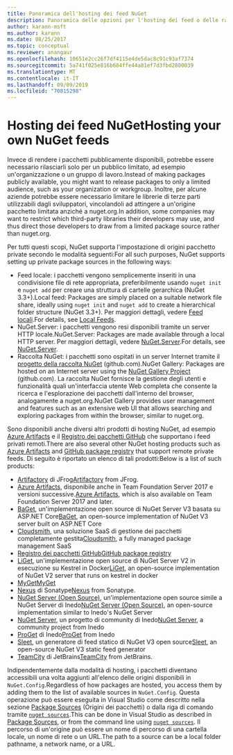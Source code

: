 ```yaml
---
title: Panoramica dell'hosting dei feed NuGet
description: Panoramica delle opzioni per l'hosting dei feed o delle raccolte di pacchetti NuGet localmente o in remoto.
author: karann-msft
ms.author: karann
ms.date: 08/25/2017
ms.topic: conceptual
ms.reviewer: anangaur
ms.openlocfilehash: 10651e2cc26f7df4115e4de5dac8c91c93af7374
ms.sourcegitcommit: 5a741f025e816b684ffe44a81ef7d3fbd2800039
ms.translationtype: MT
ms.contentlocale: it-IT
ms.lasthandoff: 09/09/2019
ms.locfileid: "70815298"
---
```

# <a name="hosting-your-own-nuget-feeds"></a><span data-ttu-id="086d3-103">Hosting dei feed NuGet</span><span class="sxs-lookup"><span data-stu-id="086d3-103">Hosting your own NuGet feeds</span></span>

<span data-ttu-id="086d3-104">Invece di rendere i pacchetti pubblicamente disponibili, potrebbe essere necessario rilasciarli solo per un pubblico limitato, ad esempio un'organizzazione o un gruppo di lavoro.</span><span class="sxs-lookup"><span data-stu-id="086d3-104">Instead of making packages publicly available, you might want to release packages to only a limited audience, such as your organization or workgroup.</span></span> <span data-ttu-id="086d3-105">Inoltre, per alcune aziende potrebbe essere necessario limitare le librerie di terze parti utilizzabili dagli sviluppatori, vincolandoli ad attingere a un'origine pacchetto limitata anziché a nuget.org.</span><span class="sxs-lookup"><span data-stu-id="086d3-105">In addition, some companies may want to restrict which third-party libraries their developers may use, and thus direct those developers to draw from a limited package source rather than nuget.org.</span></span>

<span data-ttu-id="086d3-106">Per tutti questi scopi, NuGet supporta l'impostazione di origini pacchetto private secondo le modalità seguenti:</span><span class="sxs-lookup"><span data-stu-id="086d3-106">For all such purposes, NuGet supports setting up private package sources in the following ways:</span></span>

- <span data-ttu-id="086d3-107">Feed locale: i pacchetti vengono semplicemente inseriti in una condivisione file di rete appropriata, preferibilmente usando `nuget init` e `nuget add` per creare una struttura di cartelle gerarchica (NuGet 3.3+).</span><span class="sxs-lookup"><span data-stu-id="086d3-107">Local feed: Packages are simply placed on a suitable network file share, ideally using `nuget init` and `nuget add` to create a hierarchical folder structure (NuGet 3.3+).</span></span> <span data-ttu-id="086d3-108">Per maggiori dettagli, vedere [Feed locali](../hosting-packages/local-feeds.md).</span><span class="sxs-lookup"><span data-stu-id="086d3-108">For details, see [Local Feeds](../hosting-packages/local-feeds.md).</span></span>
- <span data-ttu-id="086d3-109">NuGet.Server: i pacchetti vengono resi disponibili tramite un server HTTP locale.</span><span class="sxs-lookup"><span data-stu-id="086d3-109">NuGet.Server: Packages are made available through a local HTTP server.</span></span> <span data-ttu-id="086d3-110">Per maggiori dettagli, vedere [NuGet.Server](../hosting-packages/nuget-server.md).</span><span class="sxs-lookup"><span data-stu-id="086d3-110">For details, see [NuGet.Server](../hosting-packages/nuget-server.md).</span></span>
- <span data-ttu-id="086d3-111">Raccolta NuGet: i pacchetti sono ospitati in un server Internet tramite il [progetto della raccolta NuGet](https://github.com/NuGet/NuGetGallery#build-and-run-the-gallery-in-arbitrary-number-easy-steps) (github.com).</span><span class="sxs-lookup"><span data-stu-id="086d3-111">NuGet Gallery: Packages are hosted on an Internet server using the [NuGet Gallery Project](https://github.com/NuGet/NuGetGallery#build-and-run-the-gallery-in-arbitrary-number-easy-steps) (github.com).</span></span> <span data-ttu-id="086d3-112">La raccolta NuGet fornisce la gestione degli utenti e funzionalità quali un'interfaccia utente Web completa che consente la ricerca e l'esplorazione dei pacchetti dall'interno del browser, analogamente a nuget.org.</span><span class="sxs-lookup"><span data-stu-id="086d3-112">NuGet Gallery provides user management and features such as an extensive web UI that allows searching and exploring packages from within the browser, similar to nuget.org.</span></span>

<span data-ttu-id="086d3-113">Sono disponibili anche diversi altri prodotti di hosting NuGet, ad esempio [Azure Artifacts](https://www.visualstudio.com/docs/package/nuget/publish) e il [Registro dei pacchetti GitHub](https://help.github.com/articles/configuring-nuget-for-use-with-github-package-registry) che supportano i feed privati remoti.</span><span class="sxs-lookup"><span data-stu-id="086d3-113">There are also several other NuGet hosting products such as [Azure Artifacts](https://www.visualstudio.com/docs/package/nuget/publish) and [GitHub package registry](https://help.github.com/articles/configuring-nuget-for-use-with-github-package-registry) that support remote private feeds.</span></span> <span data-ttu-id="086d3-114">Di seguito è riportato un elenco di tali prodotti:</span><span class="sxs-lookup"><span data-stu-id="086d3-114">Below is a list of such products:</span></span>

- <span data-ttu-id="086d3-115">[Artifactory](https://www.jfrog.com/artifactory/) di JFrog</span><span class="sxs-lookup"><span data-stu-id="086d3-115">[Artifactory](https://www.jfrog.com/artifactory/) from JFrog.</span></span>
- <span data-ttu-id="086d3-116">[Azure Artifacts](https://www.visualstudio.com/docs/package/nuget/publish), disponibile anche in Team Foundation Server 2017 e versioni successive.</span><span class="sxs-lookup"><span data-stu-id="086d3-116">[Azure Artifacts](https://www.visualstudio.com/docs/package/nuget/publish), which is also available on Team Foundation Server 2017 and later.</span></span>
- <span data-ttu-id="086d3-117">[BaGet](https://github.com/loic-sharma/BaGet), un'implementazione open source di NuGet Server V3 basata su ASP.NET Core</span><span class="sxs-lookup"><span data-stu-id="086d3-117">[BaGet](https://github.com/loic-sharma/BaGet), an open-source implementation of NuGet V3 server built on ASP.NET Core</span></span>
- <span data-ttu-id="086d3-118">[Cloudsmith](https://cloudsmith.io/l/nuget-feed/), una soluzione SaaS di gestione dei pacchetti completamente gestita</span><span class="sxs-lookup"><span data-stu-id="086d3-118">[Cloudsmith](https://cloudsmith.io/l/nuget-feed/), a fully managed package management SaaS</span></span>
- [<span data-ttu-id="086d3-119">Registro dei pacchetti GitHub</span><span class="sxs-lookup"><span data-stu-id="086d3-119">GitHub package registry</span></span>](https://help.github.com/articles/configuring-nuget-for-use-with-github-package-registry)
- <span data-ttu-id="086d3-120">[LiGet](https://github.com/ai-traders/liget), un'implementazione open source di NuGet Server V2 in esecuzione su Kestrel in Docker</span><span class="sxs-lookup"><span data-stu-id="086d3-120">[LiGet](https://github.com/ai-traders/liget), an open-source implementation of NuGet V2 server that runs on kestrel in docker</span></span>
- [<span data-ttu-id="086d3-121">MyGet</span><span class="sxs-lookup"><span data-stu-id="086d3-121">MyGet</span></span>](http://myget.org)
- <span data-ttu-id="086d3-122">[Nexus](http://www.sonatype.org/nexus/) di Sonatype</span><span class="sxs-lookup"><span data-stu-id="086d3-122">[Nexus](http://www.sonatype.org/nexus/) from Sonatype.</span></span>
- <span data-ttu-id="086d3-123">[NuGet Server (Open Source)](http://nuget-server.net), un'implementazione open source simile a NuGet Server di Inedo</span><span class="sxs-lookup"><span data-stu-id="086d3-123">[NuGet Server (Open Source)](http://nuget-server.net), an open-source implementation similar to Inedo's NuGet Server</span></span>
- <span data-ttu-id="086d3-124">[NuGet Server](http://nugetserver.net/), un progetto di community di Inedo</span><span class="sxs-lookup"><span data-stu-id="086d3-124">[NuGet Server](http://nugetserver.net/), a community project from Inedo</span></span>
- <span data-ttu-id="086d3-125">[ProGet](http://inedo.com/proget) di Inedo</span><span class="sxs-lookup"><span data-stu-id="086d3-125">[ProGet](http://inedo.com/proget) from Inedo</span></span>
- <span data-ttu-id="086d3-126">[Sleet](https://github.com/emgarten/sleet), un generatore di feed statico di NuGet V3 open source</span><span class="sxs-lookup"><span data-stu-id="086d3-126">[Sleet](https://github.com/emgarten/sleet), an open-source NuGet V3 static feed generator</span></span>
- <span data-ttu-id="086d3-127">[TeamCity](https://www.jetbrains.com/teamcity/) di JetBrains</span><span class="sxs-lookup"><span data-stu-id="086d3-127">[TeamCity](https://www.jetbrains.com/teamcity/) from JetBrains.</span></span>

<span data-ttu-id="086d3-128">Indipendentemente dalla modalità di hosting, i pacchetti diventano accessibili una volta aggiunti all'elenco delle origini disponibili in `NuGet.Config`.</span><span class="sxs-lookup"><span data-stu-id="086d3-128">Regardless of how packages are hosted, you access them by adding them to the list of available sources in `NuGet.Config`.</span></span> <span data-ttu-id="086d3-129">Questa operazione può essere eseguita in Visual Studio come descritto nella sezione [Package Sources](../consume-packages/install-use-packages-visual-studio.md#package-sources) (Origini dei pacchetti) o dalla riga di comando tramite [`nuget sources`](../reference/cli-reference/cli-ref-sources.md).</span><span class="sxs-lookup"><span data-stu-id="086d3-129">This can be done in Visual Studio as described in [Package Sources](../consume-packages/install-use-packages-visual-studio.md#package-sources), or from the command line using [`nuget sources`](../reference/cli-reference/cli-ref-sources.md).</span></span> <span data-ttu-id="086d3-130">Il percorso di un'origine può essere un nome di percorso di una cartella locale, un nome di rete o un URL.</span><span class="sxs-lookup"><span data-stu-id="086d3-130">The path to a source can be a local folder pathname, a network name, or a URL.</span></span>
